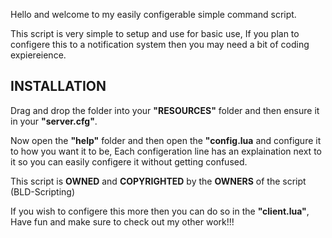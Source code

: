 Hello and welcome to my easily configerable simple command script.

This script is very simple to setup and use for basic use, If you plan to configere this to a notification system then you may need a bit of coding expiereience.

## INSTALLATION

Drag and drop the folder into your **"RESOURCES"** folder and then ensure it in your **"server.cfg"**.

Now open the **"help"** folder and then open the **"config.lua** and configure it to how you want it to be, Each configeration line has an explaination next to it so you can easily configere it without getting confused.

This script is **OWNED** and **COPYRIGHTED** by the **OWNERS** of the script (BLD-Scripting)

If you wish to configere this more then you can do so in the **"client.lua"**, Have fun and make sure to check out my other work!!!